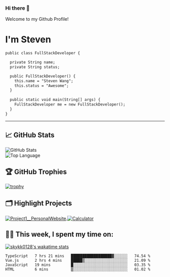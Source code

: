 ### Hi there 👋

<!--
**skykk0128/skykk0128** is a ✨ _special_ ✨ repository because its `README.md` (this file) appears on your GitHub profile.

Here are some ideas to get you started:

- 🔭 I’m currently working on ...
- 🌱 I’m currently learning ...
- 👯 I’m looking to collaborate on ...
- 🤔 I’m looking for help with ...
- 💬 Ask me about ...
- 📫 How to reach me: ...
- 😄 Pronouns: ...
- ⚡ Fun fact: ...
-->
Welcome to my Github Profile!

<h1>I'm Steven</h1>

```diff
public class FullStackDeveloper {

  private String name;
  private String status;

  public FullStackDeveloper() {
    this.name = "Steven Wang";
    this.status = "Awesome";
  }
  
  public static void main(String[] args) {
    FullStackDeveloper me = new FullStackDeveloper();
  }
}
```
<hr>

## &#x1f4c8; GitHub Stats

<p align="left">
    <img alt = "GitHub Stats" src="https://github-readme-stats.vercel.app/api?username=skykk0128&show_icons=true&theme=dracula">
    <br>
    <img alt = "Top Language" src="https://github-readme-stats.vercel.app/api/top-langs/?username=skykk0128&hide=html&theme=dracula"
</p>

## 🏆 GitHub Trophies

[![trophy](https://github-profile-trophy.vercel.app/?username=skykk0128&theme=nord&column=7)](https://github.com/ryo-ma/github-profile-trophy)


## 🗂️ Highlight Projects

<a href="https://github.com/skykk0128/Project1__PersonalWebsite">
  <img align="center" src="https://github-readme-stats.vercel.app/api/pin/?username=skykk0128&repo=Project1__PersonalWebsite&show_icons=true&line_height=27&theme=nord" alt="Project1__PersonalWebsite" />
</a>

<a href="https://github.com/skykk0128/Calculator">
  <img align="center" src="https://github-readme-stats.vercel.app/api/pin/?username=skykk0128&repo=Calculator&show_icons=true&line_height=27&theme=nord" alt="Calculator" />
</a>

## 👨‍💻 This week, I spent my time on:

[![skykk0128's wakatime stats](https://github-readme-stats.vercel.app/api/wakatime?username=skykk0128&line_height=27&theme=nord)](https://github.com/anuraghazra/github-readme-stats)
  
<!--START_SECTION:waka-->
```text
TypeScript   7 hrs 21 mins   ██████████████████▓░░░░░░   74.54 % 
Vue.js       2 hrs 4 mins    █████▒░░░░░░░░░░░░░░░░░░░   21.09 % 
JavaScript   19 mins         █░░░░░░░░░░░░░░░░░░░░░░░░   03.35 % 
HTML         6 mins          ▒░░░░░░░░░░░░░░░░░░░░░░░░   01.02 % 
```
<!--END_SECTION:waka-->


